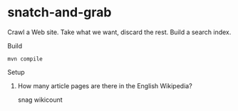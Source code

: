 # snatch-and-grab
Crawl a Web site.  Take what we want, discard the rest.  Build a search index.

Build

	mvn compile

Setup

1.  How many article pages are there in the English Wikipedia?

	snag wikicount


